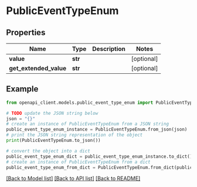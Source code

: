 # PublicEventTypeEnum


## Properties

Name | Type | Description | Notes
------------ | ------------- | ------------- | -------------
**value** | **str** |  | [optional] 
**get_extended_value** | **str** |  | [optional] 

## Example

```python
from openapi_client.models.public_event_type_enum import PublicEventTypeEnum

# TODO update the JSON string below
json = "{}"
# create an instance of PublicEventTypeEnum from a JSON string
public_event_type_enum_instance = PublicEventTypeEnum.from_json(json)
# print the JSON string representation of the object
print(PublicEventTypeEnum.to_json())

# convert the object into a dict
public_event_type_enum_dict = public_event_type_enum_instance.to_dict()
# create an instance of PublicEventTypeEnum from a dict
public_event_type_enum_from_dict = PublicEventTypeEnum.from_dict(public_event_type_enum_dict)
```
[[Back to Model list]](../README.md#documentation-for-models) [[Back to API list]](../README.md#documentation-for-api-endpoints) [[Back to README]](../README.md)


